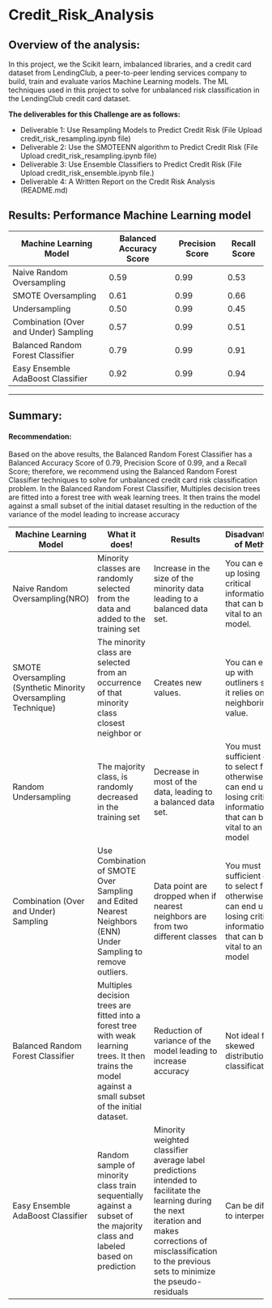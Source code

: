 # Credit_Risk_Analysis

## Overview of the analysis: 
In this project, we the Scikit learn, imbalanced libraries, and a credit card dataset from LendingClub, a peer-to-peer lending services company to build, train and evaluate varios Machine Learning models. The ML techniques used in this project to solve for unbalanced risk classification in the LendingClub credit card dataset.

**The deliverables for this Challenge are as follows:**
- Deliverable 1: Use Resampling Models to Predict Credit Risk (File Upload credit_risk_resampling.ipynb file)
- Deliverable 2: Use the SMOTEENN algorithm to Predict Credit Risk (File Upload credit_risk_resampling.ipynb file)
- Deliverable 3: Use Ensemble Classifiers to Predict Credit Risk (File Upload credit_risk_ensemble.ipynb file.)
- Deliverable 4: A Written Report on the Credit Risk Analysis (README.md)


## Results:  Performance Machine Learning model
Machine Learning Model | Balanced Accuracy Score| Precision Score| Recall Score
------------ | -------------  | ------------- | -------------
Naive Random Oversampling| 0.59 | 0.99|  0.53
SMOTE Oversampling | 0.61 | 0.99| 0.66
Undersampling | 0.50 | 0.99| 0.45
Combination (Over and Under) Sampling | 0.57 | 0.99| 0.51
Balanced Random Forest Classifier | 0.79 |  0.99 |  0.91 
Easy Ensemble AdaBoost Classifier | 0.92 | 0.99 | 0.94 

<hr> </hr>



## Summary: 
#### Recommendation: 
Based on the above results, the Balanced Random Forest Classifier has a Balanced Accuracy Score of 0.79, Precision Score of 0.99, and a Recall Score; therefore, we recommend using the Balanced Random Forest Classifier techniques to solve for unbalanced credit card risk classification problem. In the Balanced Random Forest Classifier, Multiples decision trees are fitted into a forest tree with weak learning trees. It then trains the model against a small subset of the initial dataset resulting in the reduction of the variance of the model leading to increase accuracy

Machine Learning Model | What it does!| Results  | Disadvantages of Method
------------ | -------------  | ------------- | -------------
Naive Random Oversampling(NRO)| Minority classes are randomly selected from the data and added to the training set | Increase in the size of the minority data leading to a balanced data set.| You can end up losing critical information that can be vital to an ML model.
SMOTE Oversampling (Synthetic Minority Oversampling Technique) | The minority class are selected from an occurrence of that minority class closest neighbor or | Creates new values. | You can end up with outliners since it relies on the neighboring value.
Random Undersampling | The majority class, is randomly decreased in the training set | Decrease in most of the data, leading to a balanced data set.|  You  must have sufficient data to select from; otherwise, we can end up losing critical information that can be vital to an ML model
Combination (Over and Under) Sampling | Use Combination of SMOTE Over Sampling and Edited Nearest Neighbors (ENN) Under Sampling to remove outliers.  | Data point are dropped when if nearest neighbors are from two different classes | You  must have sufficient data to select from; otherwise, we can end up losing critical information that can be vital to an ML model
Balanced Random Forest Classifier | Multiples decision trees are fitted into a forest tree with weak learning trees. It then trains the model against a small subset of the initial dataset. | Reduction of variance of the model leading to increase accuracy  | Not ideal for skewed distribution classification
Easy Ensemble AdaBoost Classifier | Random sample of minority class train sequentially against a subset of the majority class and labeled based on prediction | Minority weighted classifier average label predictions intended to facilitate the learning during the next iteration and makes corrections of misclassification to the previous sets to minimize the pseudo-residuals  | Can be difficult to interperet 



